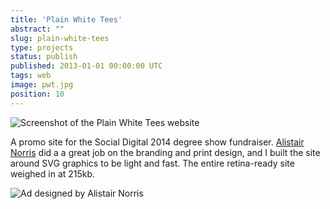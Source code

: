 ```yaml
---
title: 'Plain White Tees'
abstract: ""
slug: plain-white-tees
type: projects
status: publish
published: 2013-01-01 00:00:00 UTC
tags: web
image: pwt.jpg
position: 10
---
```


![Screenshot of the Plain White Tees
website](/images/pwtscreen_11997621484_o.png)

A promo site for the Social Digital 2014 degree show fundraiser.
[Alistair Norris][1] did a a great job on the
branding and print design, and I built the site around SVG graphics to
be light and fast. The entire retina-ready site weighed in at 215kb.

![Ad designed by Alistair
Norris](/images/screen_template_11997262045_o.jpg)



[1]: http://www.anorris.co.uk/
